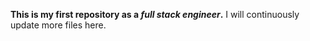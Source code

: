 **This is my first repository as a *full stack engineer*.**
I will continuously update more files here.

